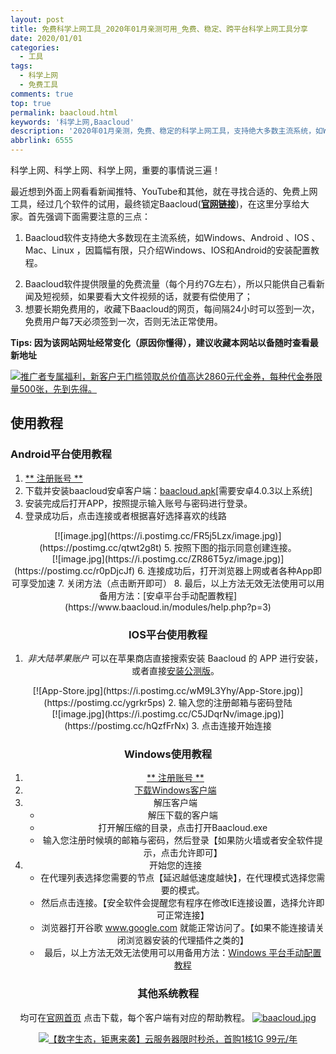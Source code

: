 ```yaml
---
layout: post
title: 免费科学上网工具_2020年01月亲测可用_免费、稳定、跨平台科学上网工具分享
date: 2020/01/01
categories:
  - 工具
tags:
  - 科学上网
  - 免费工具
comments: true
top: true
permalink: baacloud.html
keywords: '科学上网,Baacloud'
description: '2020年01月亲测，免费、稳定的科学上网工具，支持绝大多数主流系统，如Windows、Android 、IOS 、Mac、Linux。'
abbrlink: 6555
---
```


科学上网、科学上网、科学上网，重要的事情说三遍！

最近想到外面上网看看新闻推特、YouTube和其他，就在寻找合适的、免费上网工具，经过几个软件的试用，最终锁定Baacloud([**官网链接**][1])，在这里分享给大家。首先强调下面需要注意的三点：

 1. Baacloud软件支持绝大多数现在主流系统，如Windows、Android 、IOS 、Mac、Linux ，因篇幅有限，只介绍Windows、IOS和Android的安装配置教程。
 <!-- more -->
 2. Baacloud软件提供限量的免费流量（每个月约7G左右），所以只能供自己看新闻及短视频，如果要看大文件视频的话，就要有偿使用了；
 3. 想要长期免费用的，收藏下Baacloud的网页，每间隔24小时可以签到一次，免费用户每7天必须签到一次，否则无法正常使用。

**Tips: 因为该网站网址经常变化（原因你懂得），建议收藏本网站以备随时查看最新地址**

[![推广者专属福利，新客户无门槛领取总价值高达2860元代金券，每种代金券限量500张，先到先得。](/img/popularization/1537734-20190613144937843-576863901.jpg)](https://cloud.tencent.com/redirect.php?redirect=1040&cps_key=c92a822e847f8d9a2f868d42d2065157&from=console)

## 使用教程

### Android平台使用教程

 1. [** 注册账号 **][1]
 2. 下载并安装baacloud安卓客户端：[baacloud.apk](http://45.32.50.90:81/baacloud2.0.apk)[需要安卓4.0.3以上系统]
 3. 安装完成后打开APP，按照提示输入账号与密码进行登录。
 4. 登录成功后，点击连接或者根据喜好选择喜欢的线路
 <div align=center>
 [![image.jpg](https://i.postimg.cc/FR5j5Lzx/image.jpg)](https://postimg.cc/qtwt2g8t)
 5. 按照下图的指示同意创建连接。
 <div align=center>
 [![image.jpg](https://i.postimg.cc/ZR86T5yz/image.jpg)](https://postimg.cc/r0pDjcJf)
 6. 连接成功后，打开浏览器上网或者各种App即可享受加速
 7. 关闭方法（点击断开即可）
 8. 最后，以上方法无效无法使用可以用备用方法：[安卓平台手动配置教程](https://www.baacloud.in/modules/help.php?p=3)

### IOS平台使用教程

1. *非大陆苹果账户* 可以在苹果商店直接搜索安装 Baacloud 的 APP 进行安装，或者直接<a href="https://www.baacloud98.com/down/ios.php">安装公测版</a>。
<div align=center>
[![App-Store.jpg](https://i.postimg.cc/wM9L3Yhy/App-Store.jpg)](https://postimg.cc/ygrkr5ps)
2. 输入您的注册邮箱与密码登陆
<div align=center>
[![image.jpg](https://i.postimg.cc/C5JDqrNv/image.jpg)](https://postimg.cc/hQzfFrNx)
3. 点击连接开始连接

### Windows使用教程

 1. [** 注册账号 **][1] 
 2. [下载Windows客户端](http://45.32.50.90:81/Baacloud-windows2.zip)
 3. 解压客户端
	- 解压下载的客户端
	- 打开解压缩的目录，点击打开Baacloud.exe
	- 输入您注册时候填的邮箱与密码，然后登录【如果防火墙或者安全软件提示，点击允许即可】
 4. 开始您的连接
 	- 在代理列表选择您需要的节点【延迟越低速度越快】，在代理模式选择您需要的模式。
 	- 然后点击连接。【安全软件会提醒您有程序在修改IE连接设置，选择允许即可正常连接】
 	- 浏览器打开谷歌 www.google.com 就能正常访问了。【如果不能连接请关闭浏览器安装的代理插件之类的】
 	- 最后，以上方法无效无法使用可以用备用方法：[Windows 平台手动配置教程](https://www.baacloud.in/modules/help.php)

### 其他系统教程
均可在[官网首页][1]  点击下载，每个客户端有对应的帮助教程。
[![baacloud.jpg](https://i.postimg.cc/WbHT16VT/baacloud.jpg)](https://postimg.cc/ppzg0jy6)

[![【数字生态，钜惠来袭】云服务器限时秒杀，首购1核1G 99元/年](/img/popularization/1537734-20190613143603431-1682477692.jpg)](https://cloud.tencent.com/redirect.php?redirect=1042&cps_key=c92a822e847f8d9a2f868d42d2065157&from=console)

[1]: http://baa.im/523610